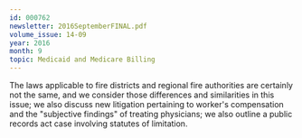 ```yaml
---
id: 000762
newsletter: 2016SeptemberFINAL.pdf
volume_issue: 14-09
year: 2016
month: 9
topic: Medicaid and Medicare Billing
---
```


The laws applicable to fire districts and regional fire authorities are certainly not the same, and we consider those differences and similarities in this issue; we also discuss new litigation pertaining to worker's compensation and the "subjective findings" of treating physicians; we also outline a public records act case involving statutes of limitation.
